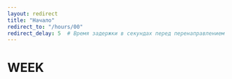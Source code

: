 ```yaml
---
layout: redirect
title: "Начало"
redirect_to: "/hours/00"
redirect_delay: 5  # Время задержки в секундах перед перенаправлением
---
```


<!-- Содержимое страницы -->
<div class="centered-content">
    <h1>WEEK</h1>
</div>
